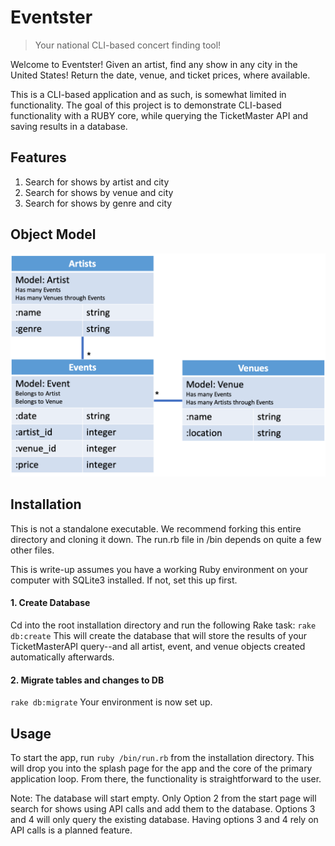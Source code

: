 # Eventster
> Your national CLI-based concert finding tool!

Welcome to Eventster! Given an artist, find any show in any city in the United States! Return the date, venue, and ticket prices, where available.

This is a CLI-based application and as such, is somewhat limited in functionality. The goal of this project is to demonstrate CLI-based functionality with a RUBY core, while querying the TicketMaster API and saving results in a database.

## Features
1. Search for shows by artist and city
2. Search for shows by venue and city
3. Search for shows by genre and city

## Object Model
![Eventster Objects Model](https://github.com/imanj12/module-one-final-project-guidelines-dc-web-100818/blob/iman/img/object_models.png)

## Installation
This is not a standalone executable. We recommend forking this entire directory and cloning it down. The run.rb file in /bin depends on quite a few other files.

This is write-up assumes you have a working Ruby environment on your computer with SQLite3 installed. If not, set this up first.

#### 1. Create Database
Cd into the root installation directory and run the following Rake task:
`rake db:create`
This will create the database that will store the results of your TicketMasterAPI query--and all artist, event, and venue objects created automatically afterwards.
#### 2. Migrate tables and changes to DB
`rake db:migrate`
Your environment is now set up.

## Usage
To start the app, run `ruby /bin/run.rb` from the installation directory. This will drop you into the splash page for the app and the core of the primary application loop. From there, the functionality is straightforward to the user.

Note: The database will start empty. Only Option 2 from the start page will search for shows using API calls and add them to the database. Options 3 and 4 will only query the existing database. Having options 3 and 4 rely on API calls is a planned feature.
